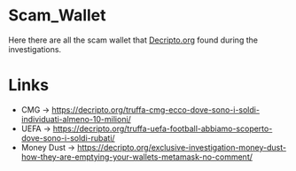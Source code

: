 # Scam_Wallet
Here there are all the scam wallet that [Decripto.org](https://decripto.org/) found during the investigations.

# Links
  - CMG -> https://decripto.org/truffa-cmg-ecco-dove-sono-i-soldi-individuati-almeno-10-milioni/
  - UEFA -> https://decripto.org/truffa-uefa-football-abbiamo-scoperto-dove-sono-i-soldi-rubati/
  - Money Dust -> https://decripto.org/exclusive-investigation-money-dust-how-they-are-emptying-your-wallets-metamask-no-comment/

